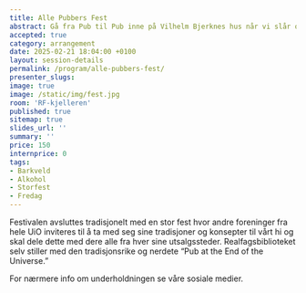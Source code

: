 ```yaml
---
title: Alle Pubbers Fest
abstract: Gå fra Pub til Pub inne på Vilhelm Bjerknes hus når vi slår oss sammen med andre kjellerpubber og MN-foreninger for å arrangere storfest
accepted: true
category: arrangement
date: 2025-02-21 18:04:00 +0100
layout: session-details
permalink: /program/alle-pubbers-fest/
presenter_slugs:
image: true
image: /static/img/fest.jpg
room: 'RF-kjelleren'
published: true
sitemap: true
slides_url: ''
summary: ''
price: 150
internprice: 0
tags:
- Barkveld
- Alkohol
- Storfest
- Fredag
---
```


Festivalen avsluttes tradisjonelt med en stor fest hvor andre foreninger fra hele UiO inviteres til å ta med seg sine tradisjoner og konsepter til vårt hi og skal dele dette med dere alle fra hver sine utsalgssteder. Realfagsbiblioteket selv stiller med den tradisjonsrike og nerdete “Pub at the End of the Universe.”

For nærmere info om underholdningen se våre sosiale medier.
